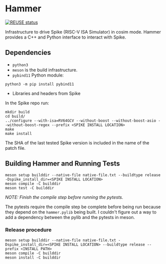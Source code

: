 <!--
SPDX-FileCopyrightText: 2023 Rivos Inc.

SPDX-License-Identifier: Apache-2.0
-->

# Hammer

[![REUSE status](https://api.reuse.software/badge/github.com/rivosinc/hammer)](https://api.reuse.software/info/github.com/rivosinc/hammer)

Infrastructure to drive Spike (RISC-V ISA Simulator) in cosim mode. Hammer provides a C++ and Python interface to interact with Spike.

## Dependencies

* `python3`
* `meson` is the build infrastructure.
* `pybind11` Python module:
```
python3 -m pip install pybind11
```
* Libraries and headers from Spike

In the Spike repo run:

```
mkdir build
cd build/
../configure --with-isa=RV64GCV --without-boost --without-boost-asio --without-boost-regex --prefix <SPIKE INSTALL LOCATION>
make
make install
```

The SHA of the last tested Spike version is included in the name of the patch file.

## Building Hammer and Running Tests

```
meson setup builddir --native-file native-file.txt --buildtype release -Dspike_install_dir=<SPIKE INSTALL LOCATION>
meson compile -C builddir
meson test -C builddir
```

*NOTE: Finish the compile step before running the pytests.*

The pytests require the compile step be complete before being run because
they depend on the `hammer.pylib` being built. I couldn't figure out a way to add
a dependency between the pylib and the pytests in meson.

### Release procedure

```
meson setup builddir --native-file native-file.txt -Dspike_install_dir=<SPIKE INSTALL LOCATION> --buildtype release --prefix <INSTALL PATH>
meson compile -C builddir
meson install -C builddir
```
